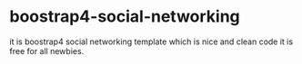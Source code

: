 # boostrap4-social-networking
it  is boostrap4 social networking template which is nice and clean code it is free for all newbies.
